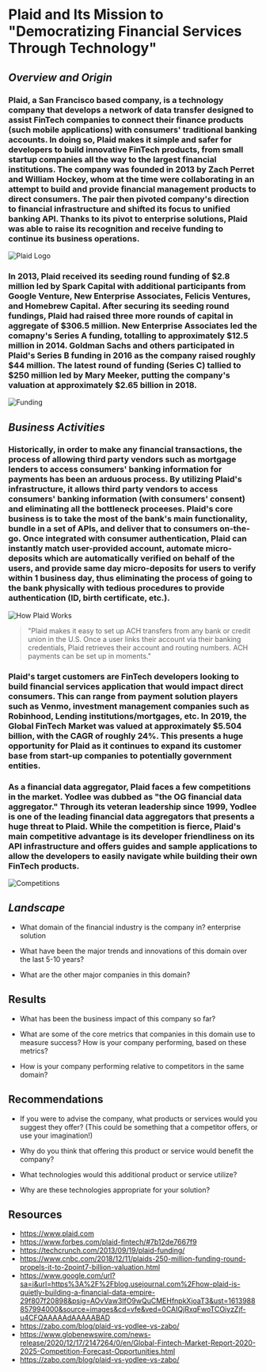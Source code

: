 # **Plaid and Its Mission to "Democratizing Financial Services Through Technology"**

## ***Overview and Origin***

### Plaid, a San Francisco based company, is a technology company that develops a network of data transfer designed to assist FinTech companies to connect their finance products (such mobile applications) with consumers' traditional banking accounts. In doing so, Plaid makes it simple and safer for developers to build innovative FinTech products, from small startup companies all the way to the largest financial institutions. The company was founded in 2013 by Zach Perret and William Hockey, whom at the time were collaborating in an attempt to build and provide financial management products to direct consumers. The pair then pivoted company's direction to financial infrastructure and shifted its focus to unified banking API. Thanks to its pivot to enterprise solutions, Plaid was able to raise its recognition and receive funding to continue its business operations.

![Plaid Logo](https://digital.hbs.edu/platform-digit/wp-content/uploads/sites/2/2020/02/plaid-logo-horizontal-RGB-1-1-519x200.png)

### In 2013, Plaid received its seeding round funding of $2.8 million led by Spark Capital with additional participants from Google Venture, New Enterprise Associates, Felicis Ventures, and  Homebrew Capital. After securing its seeding round fundings, Plaid had raised three more rounds of capital in aggregate of $306.5 million. New Enterprise Associates led the comapny's Series A funding, totalling to approximately $12.5 million in 2014. Goldman Sachs and others participated in Plaid's Series B funding in 2016 as the company raised roughly $44 million. The latest round of funding (Series C) tallied to $250 million led by Mary Meeker, putting the company's valuation at approximately $2.65 billion in 2018. 

![Funding](https://news.crunchbase.com/wp-content/uploads/2017/08/IPO-POP.png)

## ***Business Activities***

### Historically, in order to make any financial transactions, the process of allowing third party vendors such as mortgage lenders to access consumers' banking information for payments has been an arduous process. By utilizing Plaid's infrastructure, it allows third party vendors to access consumers' banking information (with consumers' consent) and eliminating all the bottleneck proceeses. Plaid's core business is to take the most of the bank's main functionality, bundle in a set of APIs, and deliver that to consumers on-the-go. Once integrated with consumer authentication, Plaid can instantly match user-provided account, automate micro-deposits which are automatically verified on behalf of the users, and provide same day micro-deposits for users to verify within 1 business day, thus eliminating the process of going to the bank physically with tedious procedures to provide authentication (ID, birth certificate, etc.).

![How Plaid Works](https://miro.medium.com/max/1294/1*k_kn6Nx7kd-DCsTlDjBrRA.png)

>"Plaid makes it easy to set up ACH transfers from any bank or credit union in the U.S. Once a user links their account via their banking credentials, Plaid retrieves their account and routing numbers. ACH payments can be set up in moments."

### Plaid's target customers are FinTech developers looking to build financial services application that would impact direct consumers. This can range from payment solution players such as Venmo, investment management companies such as Robinhood, Lending institutions/mortgages, etc. In 2019, the Global FinTech Market was valued at approximately $5.504 billion, with the CAGR of roughly 24%. This presents a huge opportunity for Plaid as it continues to expand its customer base from start-up companies to potentially government entities.

### As a financial data aggregator, Plaid faces a few competitions in the market. Yodlee was dubbed as "the OG financial data aggregator." Through its veteran leadership since 1999, Yodlee is one of the leading financial data aggregators that presents a huge threat to Plaid. While the competition is fierce, Plaid's main competitive advantage is its developer friendliness on its API infrastructure and offers guides and sample applications to allow the developers to easily navigate while building their own FinTech products.

![Competitions](https://miro.medium.com/max/900/0*YX-uRZFyBRRORle3.)

## ***Landscape***

* What domain of the financial industry is the company in?
      enterprise solution


* What have been the major trends and innovations of this domain over the last 5-10 years?


* What are the other major companies in this domain?


## Results

* What has been the business impact of this company so far?

* What are some of the core metrics that companies in this domain use to measure success? How is your company performing, based on these metrics?

* How is your company performing relative to competitors in the same domain?


## Recommendations

* If you were to advise the company, what products or services would you suggest they offer? (This could be something that a competitor offers, or use your imagination!)

* Why do you think that offering this product or service would benefit the company?

* What technologies would this additional product or service utilize?

* Why are these technologies appropriate for your solution?

## Resources

* https://www.plaid.com
* https://www.forbes.com/plaid-fintech/#7b12de7667f9
* https://techcrunch.com/2013/09/19/plaid-funding/
* https://www.cnbc.com/2018/12/11/plaids-250-million-funding-round-propels-it-to-2point7-billion-valuation.html
* https://www.google.com/url?sa=i&url=https%3A%2F%2Fblog.usejournal.com%2Fhow-plaid-is-quietly-building-a-financial-data-empire-29f807f20898&psig=AOvVaw3lfO9wQuCMEHfnpkXjoaT3&ust=1613988857994000&source=images&cd=vfe&ved=0CAIQjRxqFwoTCOiyzZjf-u4CFQAAAAAdAAAAABAD
* https://zabo.com/blog/plaid-vs-yodlee-vs-zabo/
* https://www.globenewswire.com/news-release/2020/12/17/2147264/0/en/Global-Fintech-Market-Report-2020-2025-Competition-Forecast-Opportunities.html 
* https://zabo.com/blog/plaid-vs-yodlee-vs-zabo/

